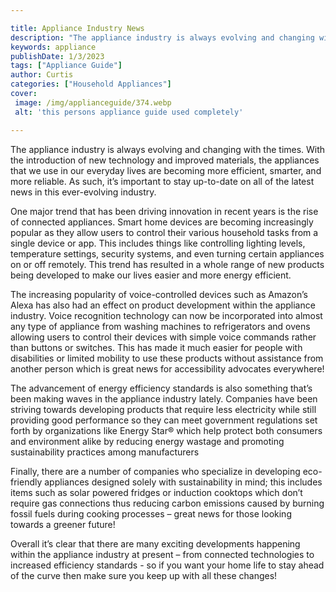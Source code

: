 ```yaml
---

title: Appliance Industry News
description: "The appliance industry is always evolving and changing with the times. With the introduction of new technology and improved materi...continue on"
keywords: appliance
publishDate: 1/3/2023
tags: ["Appliance Guide"]
author: Curtis
categories: ["Household Appliances"]
cover: 
 image: /img/applianceguide/374.webp
 alt: 'this persons appliance guide used completely'

---
```


The appliance industry is always evolving and changing with the times. With the introduction of new technology and improved materials, the appliances that we use in our everyday lives are becoming more efficient, smarter, and more reliable. As such, it’s important to stay up-to-date on all of the latest news in this ever-evolving industry.

One major trend that has been driving innovation in recent years is the rise of connected appliances. Smart home devices are becoming increasingly popular as they allow users to control their various household tasks from a single device or app. This includes things like controlling lighting levels, temperature settings, security systems, and even turning certain appliances on or off remotely. This trend has resulted in a whole range of new products being developed to make our lives easier and more energy efficient.

The increasing popularity of voice-controlled devices such as Amazon’s Alexa has also had an effect on product development within the appliance industry. Voice recognition technology can now be incorporated into almost any type of appliance from washing machines to refrigerators and ovens allowing users to control their devices with simple voice commands rather than buttons or switches. This has made it much easier for people with disabilities or limited mobility to use these products without assistance from another person which is great news for accessibility advocates everywhere! 

The advancement of energy efficiency standards is also something that’s been making waves in the appliance industry lately. Companies have been striving towards developing products that require less electricity while still providing good performance so they can meet government regulations set forth by organizations like Energy Star® which help protect both consumers and environment alike by reducing energy wastage and promoting sustainability practices among manufacturers 
 
Finally, there are a number of companies who specialize in developing eco-friendly appliances designed solely with sustainability in mind; this includes items such as solar powered fridges or induction cooktops which don’t require gas connections thus reducing carbon emissions caused by burning fossil fuels during cooking processes – great news for those looking towards a greener future! 

Overall it’s clear that there are many exciting developments happening within the appliance industry at present – from connected technologies to increased efficiency standards - so if you want your home life to stay ahead of the curve then make sure you keep up with all these changes!
